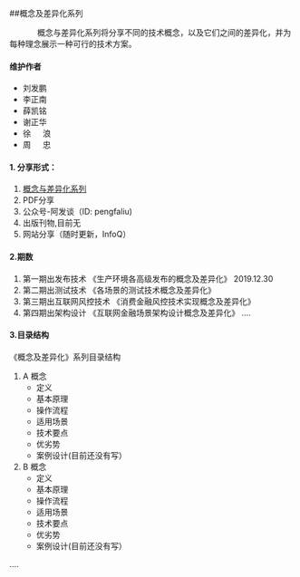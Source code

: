 ##概念及差异化系列

&ensp;&ensp;&ensp;&ensp;&ensp;&ensp;&ensp;概念与差异化系列将分享不同的技术概念，以及它们之间的差异化，并为每种理念展示一种可行的技术方案。

#### 维护作者

- 刘发鹏
- 李正南
- 薛凯铭
- 谢正华
- 徐&ensp;&ensp;&ensp;浪
- 周&ensp;&ensp;&ensp;忠

#### 1. 分享形式：

1. [概念与差异化系列](https://github.com/pengfaliu/series-of-concept-and-differentiation)
2. PDF分享
3. 公众号-阿发谈（ID: pengfaliu)
4. 出版刊物,目前无
5. 网站分享（随时更新，InfoQ）


#### 2.期数 

1. 第一期出发布技术 《生产环境各高级发布的概念及差异化》 2019.12.30
2. 第二期出测试技术  《各场景的测试技术概念及差异化》
3. 第三期出互联网风控技术 《消费金融风控技术实现概念及差异化》
4. 第四期出架构设计 《互联网金融场景架构设计概念及差异化》
.... 


#### 3.目录结构

《概念及差异化》系列目录结构

1. A 概念
	- 定义 
	- 基本原理
	- 操作流程
	- 适用场景
	- 技术要点
	- 优劣势
	- 案例设计(目前还没有写）
2. B 概念
	- 定义 
	- 基本原理
	- 操作流程
	- 适用场景
	- 技术要点
	- 优劣势
	- 案例设计(目前还没有写）

....

